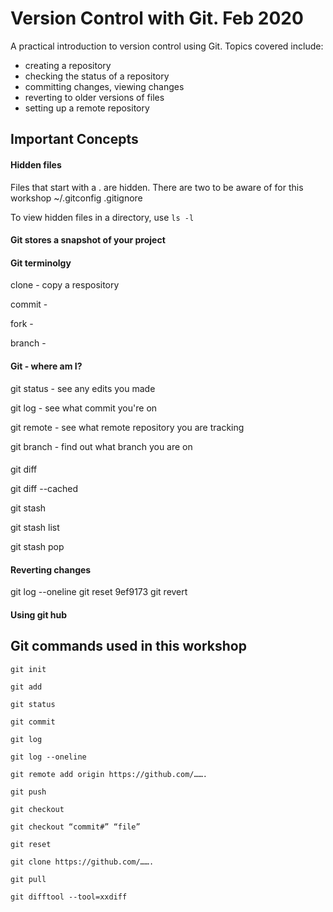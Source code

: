 # Version Control with Git.  Feb 2020
A practical introduction to version control using Git. Topics covered include: 

* creating a repository
* checking the status of a repository
* committing changes, viewing changes
* reverting to older versions of files
* setting up a remote repository

## Important Concepts

#### Hidden files
Files that start with a . are hidden.  There are two to be aware of for this workshop
~/.gitconfig
.gitignore

To view hidden files in a directory, use
`ls -l`

#### Git stores a snapshot of your project


#### Git terminolgy

clone - copy a respository

commit - 

fork - 

branch - 

#### Git - where am I?

git status - see any edits you made

git log - see what commit you're on

git remote - see what remote repository you are tracking

git branch - find out what branch you are on


#### 

git diff

git diff --cached

git stash

git stash list

git stash pop

#### Reverting changes

git log --oneline
git reset 9ef9173
git revert

#### Using git hub




## Git commands used in this workshop

`git init`

`git add`

`git status`

`git commit`

`git log`

`git log --oneline`

`git remote add origin https://github.com/…….`

`git push`

`git checkout`

`git checkout “commit#” “file”`

`git reset`

`git clone https://github.com/…….`

`git pull`

`git difftool --tool=xxdiff`
